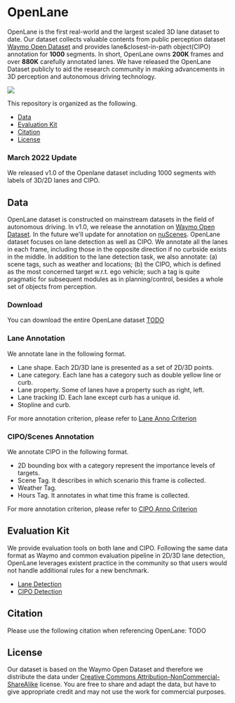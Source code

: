 # OpenLane
OpenLane is the first real-world and the largest scaled 3D lane dataset to date. Our dataset collects valuable contents from public perception dataset [Waymo Open Dataset](https://waymo.com/open/data/perception/) and provides lane&closest-in-path object(CIPO) annotation for **1000** segments. In short, OpenLane owns **200K** frames and over **880K** carefully annotated lanes. We have released the OpenLane Dataset publicly to aid the research community in making advancements in 3D perception and autonomous driving technology.

![](docs/overview.png) 

This repository is organized as the following.
<!-- - [ChangeLog](ChangeLog) -->
- [Data](#a-name"data"a-data)
- [Evaluation Kit](#a-name"eval"a-evaluation-kit)
- [Citation](#a-name"citation"a-citation)
- [License](#a-name"license"a-license)

<!-- ## ChangeLog -->
### March 2022 Update
We released v1.0 of the Openlane dataset including 1000 segments with labels of 3D/2D lanes and CIPO.
<!-- ### December 2021 Update
We updated the well organized data format of the dataset. We also updated the annotation of merge/split lane in a more reasonable way.
  - Reformated the 2d/3d lane annotation. For the detailed informationn of the data format, please read [data_format.md](docs/data_format.md).
  - Changed the way we annotated merge/split lane. From one long line with one short line to two partially coincedent long line.
### November 2021 Update
We released v1.0 of the OpenLane dataset including Waymo 300 segments and labels of 3D lanes for approximatly 60,000 frames. Please read Demo code to find the information on how to use it. -->

## <a name="data"></a> Data
OpenLane dataset is constructed on mainstream datasets in the field of autonomous driving. In v1.0, we release the annotation on [Waymo Open Dataset](https://waymo.com/open/data/perception/). In the future we'll update for annotation on [nuScenes](https://www.nuscenes.org/nuscenes). 
OpenLane dataset focuses on lane detection as well as CIPO. We annotate all the lanes in each frame, including those in the opposite direction if no curbside exists in the middle. In addition to the lane detection task, we also annotate: (a) scene tags, such as weather and locations; (b) the CIPO, which is defined as the most concerned target w.r.t. ego vehicle; such a tag is quite pragmatic for subsequent modules as in planning/control, besides a whole set of objects from perception.

### Download
You can download the entire OpenLane dataset [TODO]()

### Lane Annotation
We annotate lane in the following format.
- Lane shape. Each 2D/3D lane is presented as a set of 2D/3D points.
- Lane category. Each lane has a category such as double yellow line or curb.
- Lane property. Some of lanes have a property such as right, left.
- Lane tracking ID. Each lane except curb has a unique id. 
- Stopline and curb.

For more annotation criterion, please refer to [Lane Anno Criterion](Criterion/Lane/README.md)

<!-- ![](docs/sup-dataset-lane-1.png)  -->
### CIPO/Scenes Annotation
We annotate CIPO in the following format.
- 2D bounding box with a category represent the importance levels of targets. 
- Scene Tag. It describes in which scenario this frame is collected.
- Weather Tag. 
- Hours Tag. It annotates in what time this frame is collected.

For more annotation criterion, please refer to [CIPO Anno Criterion](Criterion/CIPO/README.md)

<!-- ![](docs/sup-dataset-cipo-1.png)  -->
<!-- The CIPO has 4 different levels based on the distance, where the 1st level represent the most important (i.e. the closest). We annotate each target with a CIPO level.  -->
<!-- ### Scene Annotation
- Classification with different scenes such as weather and location. -->

## <a name="eval"></a> Evaluation Kit
We provide evaluation tools on both lane and CIPO. Following the same data format as Waymo and common evaluation pipeline in 2D/3D lane detection, OpenLane leverages existent practice in the community so that users would not handle additional rules for a new benchmark.
- [Lane Detection](LANE_evaluation/README.md)
- [CIPO Detection](CIPO_evaluation/README.md)
<!-- - Scene Detection[TODO] -->

<!-- ## Known Issues
Visualization of 3D lanes needs to be carried in a proper scale, otherwise the performance will have a large shake. -->
   
## <a name="citation"></a> Citation
Please use the following citation when referencing OpenLane:
TODO
    <!-- @article{OpenLane,
      title={OpenLane: A multimodal dataset for autonomous driving},
      author={Hongyang Li and Yang Li  and Li Chen and Xiangwei Geng and Jialong Guo},
      year={2021}
    } -->

## <a name="license"></a> License
Our dataset is based on the Waymo Open Dataset and therefore we distribute the data under [Creative Commons Attribution-NonCommercial-ShareAlike](https://creativecommons.org/licenses/by-nc-sa/4.0/) license. You are free to share and adapt the data, but have to give appropriate credit and may not use the work for commercial purposes.
